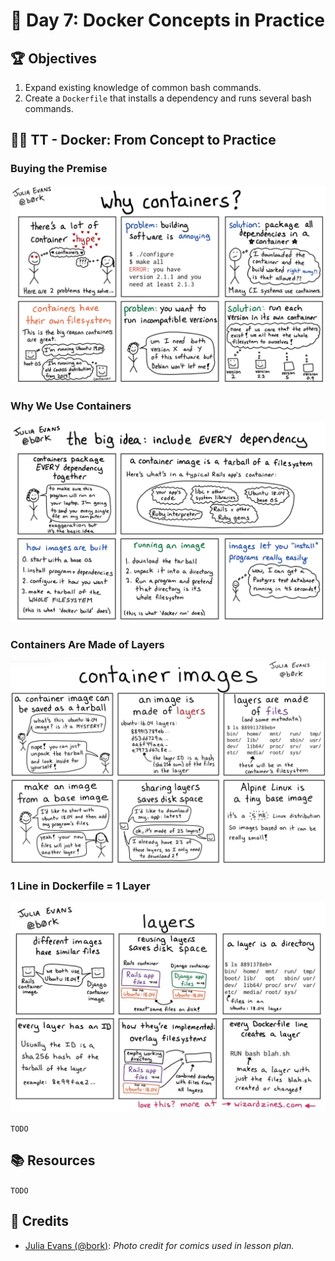 <!-- Run this slideshow via the following command: -->
<!-- reveal-md README.md -w -->


<!-- .slide: data-background="./../Slides/images/header.svg" data-background-repeat="none" data-background-size="40% 40%" data-background-position="center 10%" class="header" -->
# 📜 Day 7: Docker Concepts in Practice

<!-- > -->

## 🏆 Objectives

1. Expand existing knowledge of common bash commands.
1. Create a `Dockerfile` that installs a dependency and runs several bash commands.

<!--
|   Level   | Verbs |
| --------- | ----- |
| 6: Create | design, formulate, build, invent, create, compose, generate, derive, modify, develop |
| 5: Evaluate | choose, support, relate, determine, defend, compare, contrast, justify, support, convince, select |
| 4: Analyze | classify, break down, categorize, analyze, diagram, illustrate, criticize, simplify, associate |
| 3: Apply | calculate, predict, apply, solve, illustrate, use, demonstrate, determine, model, perform, present |
| 2: Understand | describe, explain, paraphrase, restate, summarize, contrast, interpret, discuss |
| 1: Remember | list, recite, outline, define, name, match, quote, recall, identify, label, recognize |
-->

<!-- > -->

## 👩‍🏫 TT - Docker: From Concept to Practice

### Buying the Premise

<p align="center"><img src="Images/bork-why.jpg"></p>

### Why We Use Containers

<p align="center"><img src="Images/bork-dependency.jpg"></p>

### Containers Are Made of Layers

<p align="center"><img src="Images/bork-images.jpg"></p>

### 1 Line in Dockerfile = 1 Layer

<p align="center"><img src="Images/bork-layers.jpg"></p>

`TODO`

<!-- > -->

## 📚 Resources

`TODO`

<!-- > -->

## 🙏 Credits

- [Julia Evans (@bork)](https://twitter.com/b0rk): _Photo credit for comics used in lesson plan._
